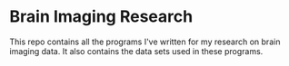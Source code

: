 # Brain Imaging Research
This repo contains all the programs I've written for my research on brain imaging data. It also contains the data sets used in these programs.
